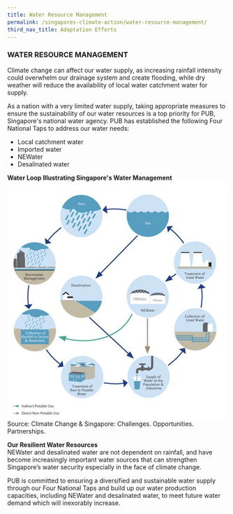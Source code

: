```yaml
---
title: Water Resource Management
permalink: /singapores-climate-action/water-resource-management/
third_nav_title: Adaptation Efforts
---
```


### WATER RESOURCE MANAGEMENT

Climate change can affect our water supply, as increasing rainfall intensity could overwhelm our drainage system and create flooding, while dry weather will reduce the availability of local water catchment water for supply.

As a nation with a very limited water supply, taking appropriate measures to ensure the sustainability of our water resources is a top priority for PUB, Singapore's national water agency. PUB has established the following Four National Taps to address our water needs:

* Local catchment water  
* Imported water  
* NEWater  
* Desalinated water  

**Water Loop Illustrating Singapore's Water Management**  
![Water Resource Management](/images/water-loop-illustrating-singapores-water-management.jpg "Water Resource Management")
Source: Climate Change & Singapore: Challenges. Opportunities. Partnerships.

**Our Resilient Water Resources**  
NEWater and desalinated water are not dependent on rainfall, and have become increasingly important water sources that can strengthen Singapore’s water security especially in the face of climate change.

PUB is committed to ensuring a diversified and sustainable water supply through our Four National Taps and build up our water production capacities, including NEWater and desalinated water, to meet future water demand which will inexorably increase.
  
